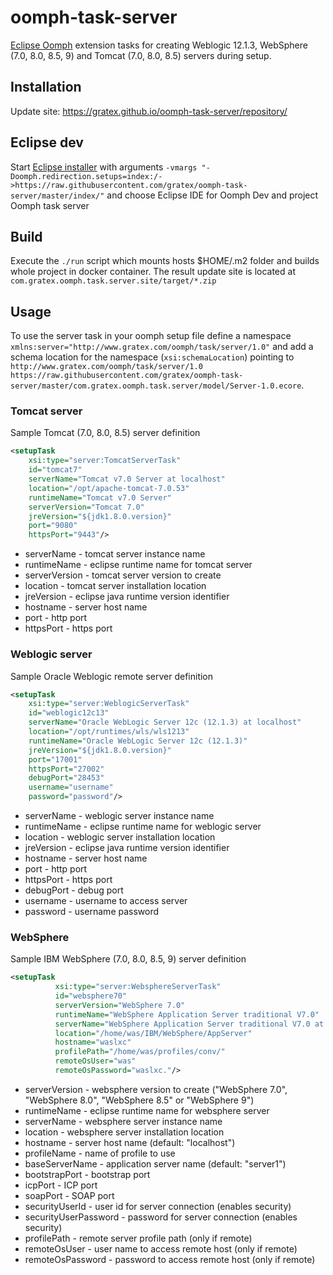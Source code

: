 # oomph-task-server
[Eclipse Oomph](https://projects.eclipse.org/projects/tools.oomph) extension tasks for creating Weblogic 12.1.3, WebSphere (7.0, 8.0, 8.5, 9) and Tomcat (7.0, 8.0, 8.5) servers during setup.

## Installation
Update site: https://gratex.github.io/oomph-task-server/repository/

## Eclipse dev
Start [Eclipse installer](https://wiki.eclipse.org/Eclipse_Installer) with arguments `-vmargs "-Doomph.redirection.setups=index:/->https://raw.githubusercontent.com/gratex/oomph-task-server/master/index/"` and choose Eclipse IDE for Oomph Dev and project Oomph task server

## Build
Execute the `./run` script which mounts hosts $HOME/.m2 folder and builds whole project in docker container. The result update site is located at `com.gratex.oomph.task.server.site/target/*.zip`

## Usage
To use the server task in your oomph setup file define a namespace `xmlns:server="http://www.gratex.com/oomph/task/server/1.0"` and add a schema location for the namespace (`xsi:schemaLocation`) pointing to `http://www.gratex.com/oomph/task/server/1.0 https://raw.githubusercontent.com/gratex/oomph-task-server/master/com.gratex.oomph.task.server/model/Server-1.0.ecore`.  

### Tomcat server
Sample Tomcat (7.0, 8.0, 8.5) server definition

```xml
<setupTask
    xsi:type="server:TomcatServerTask"
    id="tomcat7"
    serverName="Tomcat v7.0 Server at localhost"
    location="/opt/apache-tomcat-7.0.53"
    runtimeName="Tomcat v7.0 Server"
    serverVersion="Tomcat 7.0"
    jreVersion="${jdk1.8.0.version}"
    port="9080"
    httpsPort="9443"/>
```

 * serverName - tomcat server instance name
 * runtimeName - eclipse runtime name for tomcat server
 * serverVersion - tomcat server version to create
 * location - tomcat server installation location
 * jreVersion - eclipse java runtime version identifier
 * hostname - server host name
 * port - http port
 * httpsPort - https port


### Weblogic server
Sample Oracle Weblogic remote server definition

```xml
<setupTask
    xsi:type="server:WeblogicServerTask"
    id="weblogic12c13"
    serverName="Oracle WebLogic Server 12c (12.1.3) at localhost"
    location="/opt/runtimes/wls/wls1213"
    runtimeName="Oracle WebLogic Server 12c (12.1.3)"
    jreVersion="${jdk1.8.0.version}"
    port="17001"
    httpsPort="27002"
    debugPort="28453"
    username="username"
    password="password"/>
```

 * serverName - weblogic server instance name
 * runtimeName - eclipse runtime name for weblogic server
 * location - weblogic server installation location
 * jreVersion - eclipse java runtime version identifier
 * hostname - server host name
 * port - http port
 * httpsPort - https port
 * debugPort - debug port
 * username - username to access server
 * password - username password

### WebSphere
Sample IBM WebSphere (7.0, 8.0, 8.5, 9) server definition

```xml
<setupTask
          xsi:type="server:WebsphereServerTask"
          id="websphere70"
          serverVersion="WebSphere 7.0"
          runtimeName="WebSphere Application Server traditional V7.0"
          serverName="WebSphere Application Server traditional V7.0 at waslxc"
          location="/home/was/IBM/WebSphere/AppServer"
          hostname="waslxc"
          profilePath="/home/was/profiles/conv/"
          remoteOsUser="was"
          remoteOsPassword="waslxc."/>
```

* serverVersion - websphere version to create ("WebSphere 7.0", "WebSphere 8.0", "WebSphere 8.5" or "WebSphere 9")
* runtimeName - eclipse runtime name for websphere server
* serverName - websphere server instance name
* location - websphere server installation location
* hostname - server host name (default: "localhost")
* profileName - name of profile to use
* baseServerName - application server name (default: "server1")
* bootstrapPort - bootstrap port
* icpPort - ICP port
* soapPort - SOAP port
* securityUserId - user id for server connection (enables security)
* securityUserPassword - password for server connection (enables security)
* profilePath - remote server profile path (only if remote)
* remoteOsUser - user name to access remote host (only if remote)
* remoteOsPassword - password to access remote host (only if remote)
